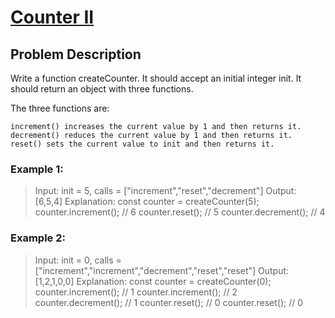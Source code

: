 # [Counter II](https://leetcode.com/problems/counter-ii/description/?envType=study-plan-v2&envId=30-days-of-javascript)

## Problem Description

Write a function createCounter. It should accept an initial integer init. It should return an object with three functions.

The three functions are:

    increment() increases the current value by 1 and then returns it.
    decrement() reduces the current value by 1 and then returns it.
    reset() sets the current value to init and then returns it.

### Example 1:

> Input: init = 5, calls = ["increment","reset","decrement"]
> Output: [6,5,4]
> Explanation:
> const counter = createCounter(5);
> counter.increment(); // 6
> counter.reset(); // 5
> counter.decrement(); // 4

### Example 2:

> Input: init = 0, calls = ["increment","increment","decrement","reset","reset"]
> Output: [1,2,1,0,0]
> Explanation:
> const counter = createCounter(0);
> counter.increment(); // 1
> counter.increment(); // 2
> counter.decrement(); // 1
> counter.reset(); // 0
> counter.reset(); // 0

